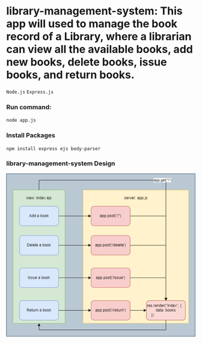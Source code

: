 # library-management-system: This app will used to manage the book record of a Library, where a librarian can view all the available books, add new books, delete books, issue books, and return books.
`Node.js` `Express.js`

### Run command: 
```
node app.js
```
### Install Packages
```
npm install express ejs body-parser
```
### library-management-system Design
![library-management-system](./images/library-management-system.png "library-management-system")
